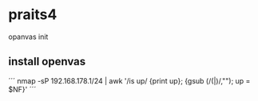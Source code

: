 # praits4
opanvas init
## install openvas 

´´´
nmap -sP 192.168.178.1/24 | awk '/is up/ {print up}; {gsub (/\(|\)/,""); up = $NF}'
´´´
